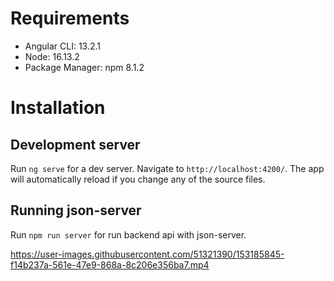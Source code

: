 # Requirements

- Angular CLI: 13.2.1
- Node: 16.13.2
- Package Manager: npm 8.1.2

# Installation

## Development server

Run `ng serve` for a dev server. Navigate to `http://localhost:4200/`. The app will automatically reload if you change any of the source files.

## Running json-server
Run `npm run server` for run backend api with json-server.


https://user-images.githubusercontent.com/51321390/153185845-f14b237a-561e-47e9-868a-8c206e356ba7.mp4

